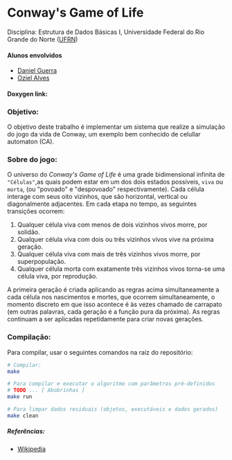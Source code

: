 # Conway's Game of Life

Disciplina: Estrutura de Dados Básicas I, Universidade Federal do Rio Grande do Norte ([UFRN](http://http://www.ufrn.br))

#### Alunos envolvidos
- [Daniel Guerra](https://github.com/Codigos-de-Guerra/)
- [Oziel Alves](https://github.com/ozielalves/)

#### Doxygen link:

### Objetivo:
O objetivo deste trabalho é implementar um sistema que realize a simulação do jogo da
vida de Conway, um exemplo bem conhecido de celullar automaton (CA).

### Sobre do jogo:
O universo do *Conway's Game of Life* é uma grade bidimensional infinita de `"Células"`,as quais podem estar em um dos dois estados possíveis, `viva` ou `morta`, (ou "povoado" e "despovoado" respectivamente). Cada célula interage com seus oito vizinhos, que são horizontal, vertical ou diagonalmente adjacentes. Em cada etapa no tempo, as seguintes transições ocorrem:

  1) Qualquer célula viva com menos de dois vizinhos vivos morre, por solidão.
  2) Qualquer célula viva com dois ou três vizinhos vivos vive na próxima geração.
  3) Qualquer célula viva com mais de três vizinhos vivos morre, por superpopulação.
  4) Qualquer célula morta com exatamente três vizinhos vivos torna-se uma célula viva, por reprodução.

A primeira geração é criada aplicando as regras acima simultaneamente a cada célula nos nascimentos e mortes, que ocorrem simultaneamente, o momento discreto em que isso acontece é às vezes chamado de carrapato (em outras palavras, cada geração é a função pura da próxima). As regras continuam a ser aplicadas repetidamente para criar novas gerações.
### Compilação:
Para compilar, usar o seguintes comandos na raiz do repositório:
```bash
# Compilar:
make

# Para compilar e executar o algoritmo com parâmetros pré-definidos
# TODO ... [ Abobrinhas ] 
make run

# Para limpar dados residuais (objetos, executáveis e dados gerados)
make clean
```
##### Referências:
- [Wikipedia](https://en.wikipedia.org/wiki/Conway%27s_Game_of_Life)
